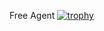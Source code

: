 <!-- ![GitHub metrics](https://metrics.lecoq.io/stanley-tarce)   -->
Free Agent
[![trophy](https://github-profile-trophy.vercel.app/?username=stanley-tarce&theme=onedark)](https://github.com/stanley-tarce/github-profile-trophy)

